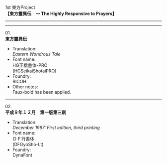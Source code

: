 1st 東方Project  
**【東方靈異伝　～ The Highly Responsive to Prayers】**

---  
---

01\.  
**東方靈異伝**
  - Translation:  
*Eastern Wondrous Tale*
  - Font name:  
HG正楷書体-PRO  
(HGSeikaiShotaiPRO)
  - Foundry:  
RICOH
  - Other notes:  
Faux-bold has been applied.

---

02\.  
**平成９年１２月　第一版第三刷**
  - Translation:  
*December 1997: First edition, third printing*
  - Font name:  
ＤＦ行書体  
(DFGyoSho-Lt)
  - Foundry:  
DynaFont
